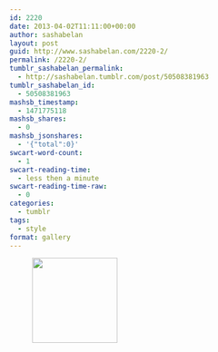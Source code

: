 ```yaml
---
id: 2220
date: 2013-04-02T11:11:00+00:00
author: sashabelan
layout: post
guid: http://www.sashabelan.com/2220-2/
permalink: /2220-2/
tumblr_sashabelan_permalink:
  - http://sashabelan.tumblr.com/post/50508381963
tumblr_sashabelan_id:
  - 50508381963
mashsb_timestamp:
  - 1471775118
mashsb_shares:
  - 0
mashsb_jsonshares:
  - '{"total":0}'
swcart-word-count:
  - 1
swcart-reading-time:
  - less then a minute
swcart-reading-time-raw:
  - 0
categories:
  - tumblr
tags:
  - style
format: gallery
---
```

<div id='gallery-285' class='gallery galleryid-2220 gallery-columns-3 gallery-size-thumbnail'>
  <figure class='gallery-item'> 
  
  <div class='gallery-icon portrait'>
    <a href='http://www.sashabelan.ru/2220-2/attachment/2221/'><img width="150" height="150" src="http://www.sashabelan.ru/wp-content/uploads/2013/04/tumblr_mmuqoaTof11qarj97o1_500-150x150.jpg" class="attachment-thumbnail size-thumbnail" alt="" /></a>
  </div></figure>
</div>